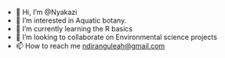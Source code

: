 - 👋 Hi, I’m @Nyakazi
- 👀 I’m interested in Aquatic botany.
- 🌱 I’m currently learning the R basics
- 💞️ I’m looking to collaborate on Environmental science projects
- 📫 How to reach me ndiranguleah@gmail.com

<!---
Nyakazi/Nyakazi is a ✨ special ✨ repository because its `README.md` (this file) appears on your GitHub profile.
You can click the Preview link to take a look at your changes.
--->
